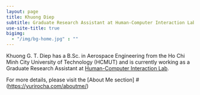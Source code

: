 ```yaml
---
layout: page
title: Khuong Diep
subtitle: Graduate Research Assistant at Human-Computer Interaction Lab, Sejong University, South Korea
use-site-title: true
bigimg:
  - "/img/bg-home.jpg" : ""
---
```


Khuong G. T. Diep has a B.Sc. in Aerospace Engineering from the Ho Chi Minh City University of Technology (HCMUT) and is currently working as a Graduate Research Assistant at [Human-Computer Interaction Lab](http://home.sejong.ac.kr/~ykim/).

For more details, please visit the [About Me section]  #(https://yurirocha.com/aboutme/)
